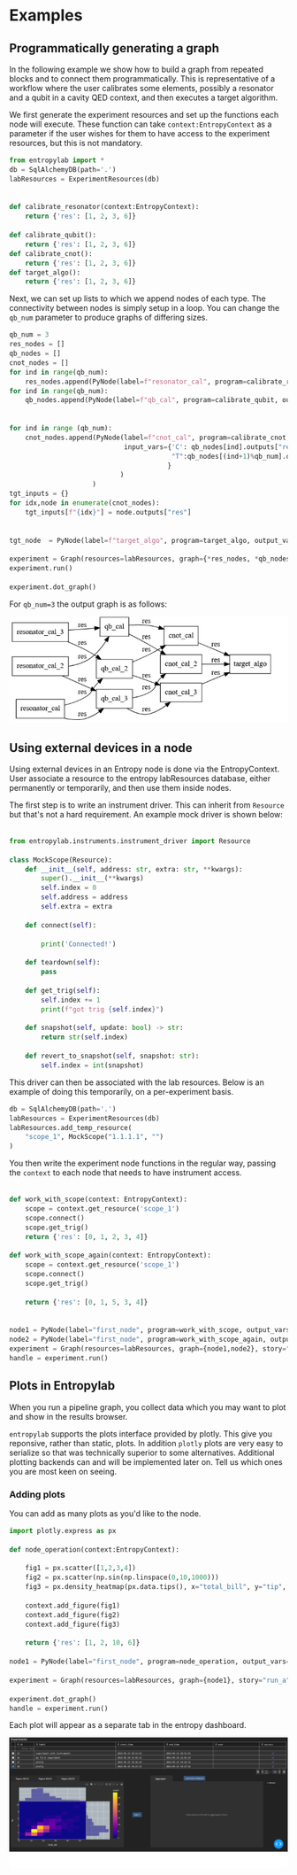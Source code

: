 # Examples

## Programmatically generating a graph

In the following example we show how to build a graph from repeated blocks and to connect them programmatically. 
This is representative of a workflow where the user calibrates some elements, possibly a resonator and a qubit in a 
cavity QED context, and then executes a target algorithm. 

We first generate the experiment resources and set up the functions each node will execute. 
These function can take `context:EntropyContext` as a parameter if the user wishes for them to have access to the experiment 
resources, but this is not mandatory. 
```python
from entropylab import *
db = SqlAlchemyDB(path='.')
labResources = ExperimentResources(db)


def calibrate_resonator(context:EntropyContext):
    return {'res': [1, 2, 3, 6]}

def calibrate_qubit():
    return {'res': [1, 2, 3, 6]}
def calibrate_cnot():
    return {'res': [1, 2, 3, 6]}
def target_algo():
    return {'res': [1, 2, 3, 6]}
```

Next, we can set up lists to which we append nodes of each type. The connectivity between nodes is simply setup in a loop. 
You can change the `qb_num` parameter to produce graphs of differing sizes. 
```python
qb_num = 3
res_nodes = []
qb_nodes = []
cnot_nodes = []
for ind in range(qb_num):
    res_nodes.append(PyNode(label=f"resonator_cal", program=calibrate_resonator, output_vars={'res'}))
for ind in range(qb_num):
    qb_nodes.append(PyNode(label=f"qb_cal", program=calibrate_qubit, output_vars={'res'}, input_vars={'x': res_nodes[ind].outputs["res"],
                                                                                                      'y': res_nodes[(ind+2)%qb_num].outputs["res"]}))

for ind in range (qb_num):
    cnot_nodes.append(PyNode(label=f"cnot_cal", program=calibrate_cnot, output_vars={'res'}, 
                             input_vars={'C': qb_nodes[ind].outputs["res"],
                                         "T":qb_nodes[(ind+1)%qb_num].outputs["res"]
                                        }
                            )
                     )
tgt_inputs = {}
for idx,node in enumerate(cnot_nodes):
    tgt_inputs[f"{idx}"] = node.outputs["res"]


tgt_node  = PyNode(label=f"target_algo", program=target_algo, output_vars={'res'},input_vars=tgt_inputs)
    
experiment = Graph(resources=labResources, graph={*res_nodes, *qb_nodes,*cnot_nodes,tgt_node}, story="run_a",label="multi node")
experiment.run()

experiment.dot_graph()
```

For `qb_num=3` the output graph is as follows: 

![graph_prog](../assets/entropy-graph-programmatic.jpg)


## Using external devices in a node

Using external devices in an Entropy node is done via the EntropyContext. 
User associate a resource to the entropy labResources database, either permanently or temporarily, and then use them inside nodes. 

The first step is to write an instrument driver. This can inherit from `Resource` but that's not a hard requirement. 
An example mock driver is shown below:

```python

from entropylab.instruments.instrument_driver import Resource

class MockScope(Resource):
    def __init__(self, address: str, extra: str, **kwargs):
        super().__init__(**kwargs)
        self.index = 0
        self.address = address
        self.extra = extra

    def connect(self):
        
        print('Connected!')

    def teardown(self):
        pass

    def get_trig(self):
        self.index += 1
        print(f"got trig {self.index}")

    def snapshot(self, update: bool) -> str:
        return str(self.index)

    def revert_to_snapshot(self, snapshot: str):
        self.index = int(snapshot)

```

This driver can then be associated with the lab resources. Below is an example of doing this temporarily, on a per-experiment basis. 
```python
db = SqlAlchemyDB(path='.')
labResources = ExperimentResources(db)
labResources.add_temp_resource(
    "scope_1", MockScope("1.1.1.1", "")
)
```
You then write the experiment node functions in the regular way, passing the `context` to each node that needs to have instrument access.

```python
 
def work_with_scope(context: EntropyContext):
    scope = context.get_resource('scope_1')
    scope.connect()
    scope.get_trig()
    return {'res': [0, 1, 2, 3, 4]}

def work_with_scope_again(context: EntropyContext):
    scope = context.get_resource('scope_1')
    scope.connect()
    scope.get_trig()
    
    return {'res': [0, 1, 5, 3, 4]}


node1 = PyNode(label="first_node", program=work_with_scope, output_vars={'res'})
node2 = PyNode(label="first_node", program=work_with_scope_again, output_vars={'res'})
experiment = Graph(resources=labResources, graph={node1,node2}, story="a scope", label='experiment with instruments')
handle = experiment.run()
```


## Plots in Entropylab 

When you run a pipeline graph, you collect data which you may want to plot and show in the results browser.

`entropylab` supports the plots interface provided by plotly. 
This give you reponsive, rather than static, plots. In addition `plotly` plots are very easy to serialize so that
was technically superior to some alternatives. Additional plotting backends can and will be implemented later on. Tell
us which ones you are most keen on seeing. 

### Adding plots 

You can add as many plots as you'd like to the node.  

```python
import plotly.express as px

def node_operation(context:EntropyContext):

    fig1 = px.scatter([1,2,3,4])
    fig2 = px.scatter(np.sin(np.linspace(0,10,1000)))
    fig3 = px.density_heatmap(px.data.tips(), x="total_bill", y="tip", marginal_x="histogram", marginal_y="histogram")

    context.add_figure(fig1)
    context.add_figure(fig2)
    context.add_figure(fig3)
    
    return {'res': [1, 2, 10, 6]}

node1 = PyNode(label="first_node", program=node_operation, output_vars={'res'})

experiment = Graph(resources=labResources, graph={node1}, story="run_a",label="plotly")

experiment.dot_graph()
handle = experiment.run()

```

Each plot will appear as a separate tab in the entropy dashboard. 

 ![DAG](../assets/plotly_plots.png)